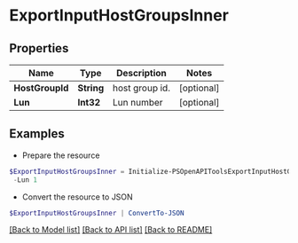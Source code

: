 # ExportInputHostGroupsInner
## Properties

Name | Type | Description | Notes
------------ | ------------- | ------------- | -------------
**HostGroupId** | **String** | host group id. | [optional] 
**Lun** | **Int32** | Lun number | [optional] 

## Examples

- Prepare the resource
```powershell
$ExportInputHostGroupsInner = Initialize-PSOpenAPIToolsExportInputHostGroupsInner  -HostGroupId 0000af0000b20000bf6ba5baea646242 `
 -Lun 1
```

- Convert the resource to JSON
```powershell
$ExportInputHostGroupsInner | ConvertTo-JSON
```

[[Back to Model list]](../README.md#documentation-for-models) [[Back to API list]](../README.md#documentation-for-api-endpoints) [[Back to README]](../README.md)

